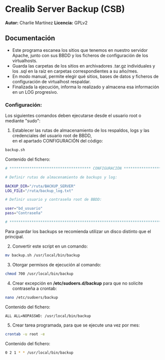 # Crealib Server Backup (CSB)
**Autor:** Charlie Martínez
**Licencia:** GPLv2

## Documentación

- Este programa escanea los sitios que tenemos en nuestro servidor Apache, junto con sus BBDD y los ficheros de configuración de los virtualhosts.
- Guarda las carpetas de los sitios en archivadores .tar.gz individuales y los .sql en la raíz en carpetas correspondientes a su año/mes.
- En modo manual, permite elegir qué sitios, bases de datos y ficheros de configuración de virtualhost respaldar.
- Finalizada la ejecución, informa lo realizado y almacena esa información en un LOG progresivo.

### Configuración:

Los siguientes comandos deben ejecutarse desde el usuario root o mediante "sudo":

1. Establecer las rutas de almacenamiento de los respaldos, logs y las credenciales del usuario root de BBDD,<br> en el apartado CONFIGURACIÓN del código:

```sh
backup.sh
```
Contenido del fichero:
```sh
# ************************************* CONFIGURACIÓN *************************************

# Definir rutas de almacenamiento de backups y log:

BACKUP_DIR="/ruta/BACKUP_SERVER"
LOG_FILE="/ruta/backup_log.txt"

# Definir usuario y contraseña root de BBDD:

user="bd_usuario"
pass="Contraseña"

# *****************************************************************************************
```

Para guardar los backups se recomienda utilizar un disco distinto que el principal.

2. Convertir este script en un comando:

```sh
mv backup.sh /usr/local/bin/backup
```

3. Otorgar permisos de ejecución al comando:

```sh
chmod 700 /usr/local/bin/backup
```

4. Crear excepción en **/etc/sudoers.d/backup** para que no solicite contraseña a crontab:

```sh
nano /etc/sudoers/backup
```
Contenido del fichero:
```sh
ALL ALL=NOPASSWD: /usr/local/bin/backup
```

5. Crear tarea programada, para que se ejecute una vez por mes:

```sh
crontab -u root -e
```
Contenido del fichero:
```sh
0 2 1 * * /usr/local/bin/backup
```
